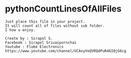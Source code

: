 # pythonCountLinesOfAllFiles
	Just place this file in your project.
	It will count all of files without sub folder.
	I how u enjoy.
	
	Create by : Sirapol S.
	Facebook : Sirapol Sriuaipornchai
	Youtube : Fluke Electronics https://www.youtube.com/channel/UCAxyVeQVRQ4PuR46I0jG6cg
